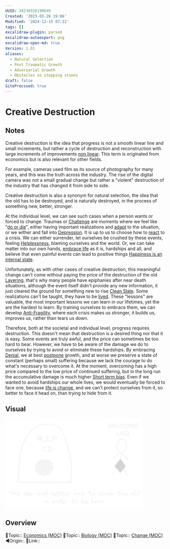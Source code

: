```yaml
---
UUID: 20230326190649
Created: '2023-03-26 19:06'
Modified: '2024-12-15 07:22'
tags: []
excalidraw-plugin: parsed
excalidraw-autoexport: png
excalidraw-open-md: true
Version: 1.01
aliases:
  - Natural Selection
  - Post Traumatic Growth
  - Adversarial Growth
  - Obstacles as stepping stones
draft: false
SiteProcssed: true
---
```


# Creative Destruction

## Notes

Creative destruction is the idea that progress is not a smooth linear line and small increments, but rather a cycle of destruction and reconstruction with large increments of improvements [non linear](/notes/non-linear.md).
This term is originated from economics but is also relevant for other fields.

For example, cameras used film as its source of photography for many years, and this was the truth across the industry. The rise of the digital camera was not a small gradual change but rather a "violent" destruction of the industry that has changed it from side to side.

Creative destruction is also a synonym for natural selection, the idea that the old has to be destroyed, and is naturally destroyed, in the process of something new, better, stronger.

At the individual level, we can see such cases when a person wants or forced to change. Traumas or [Challenge](/notes/struggle.md) are moments where we feel like "[do or die](/notes/identity-discovery.md)", either having important realizations and [adapt](/notes/adaptability.md) to the situation, or we wither and fall into [Depression](/notes/depression.md). It is up to us to choose how to [react](/notes/agency.md) to a crisis. We can either surrender, let ourselves be crushed by these events, feeling [Helplessness](/notes/helplessness.md), blaming ourselves and the world. Or, we can take matter into our own hands, [embrace life](/notes/will-to-power.md) as it is, hardships and all, and believe that even painful events can lead to positive things [Happiness is an internal state](/notes/happiness-is-an-internal-state.md).

Unfortunately, as with other cases of creative destruction, this meaningful change can't come without paying the price of the destruction of the old [Layering](/notes/layering.md), that's why many people have epiphanies after near death situations, although the event itself didn't provide any new information, it just cleared the ground for something new to rise [Clean Slate](/notes/clean-slate.md). Some realizations can't be taught, they have to be [lived](/notes/experience-knowledge.md). These "lessons" are valuable, the most important lessons we can learn in our lifetimes, yet the are the hardest to learn. By training ourselves to embrace them, we can develop [Anti-Fragility](/notes/anti-fragility.md), where each crisis makes us stronger, it builds us, improves us, rather than tears us down.

Therefore, both at the societal and individual level, progress requires destruction. This doesn't mean that destruction is a desired thing nor that it is easy. Some events are truly awful, and the price can sometimes be too hard to bear. However, we have to be aware of the damage we do to ourselves by trying to avoid or eliminate these hardships. By embracing [Denial](/notes/denial.md), we at best [postpone](/notes/fixed-mindset.md) growth, and at worse we preserve a state of constant (perhaps small) suffering because we lack the courage to do what's necessary to overcome it. At the moment, overcoming has a high price compared to the low price of continued suffering, but in the long run the accumulative damage is much higher [Short term bias](/notes/present-bias.md). Even if we wanted to avoid hardships our whole lives, we would eventually be forced to face one, because [life is change](/notes/life-is-change.md), and we can't protect ourselves from it, so better to face it head on, than trying to hide from it.

## Visual

![Creative Destruction.webp](/notes/creative-destruction.webp)

## Overview
🔼Topic:: [Economics (MOC)](/mocs/economics-moc.md)
🔼Topic:: [Biology (MOC)](/mocs/biology-moc.md)
🔼Topic:: [Change (MOC)](/mocs/change-moc.md)
◀Origin::
🔗Link::

